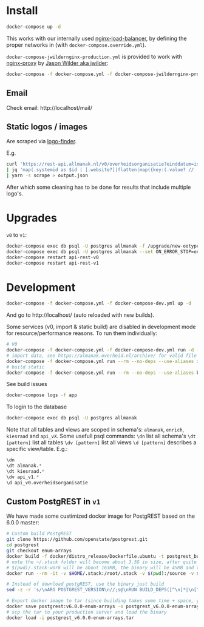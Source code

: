 # Install

```bash
docker-compose up -d
```
This works with our internally used [nginx-load-balancer](https://github.com/openstate/nginx-load-balancer), by defining the proper networks in (with `docker-compose.override.yml`).

`docker-compose-jwildernginx-production.yml` is provided to work with [nginx-proxy](https://github.com/jwilder/nginx-proxy) by [Jason Wilder aka jwilder](https://github.com/jwilder):

```bash
docker-compose -f docker-compose.yml -f docker-compose-jwildernginx-production.yml up -d
```

## Email

Check email: http://localhost/mail/

## Static logos / images

Are scraped via [logo-finder](https://github.com/openstate/logo-finder).

E.g.
```bash
curl 'https://rest-api.allmanak.nl/v0/overheidsorganisatie?einddatum=is.null&select=systemid,website:contact->internet' \
| jq 'map(.systemid as $id | [.website?]|flatten|map({key:(.value? // .), value: $id})[0])|group_by(.key)|map({url:.[0].key,systemids:map(.value)})|map(select(.url!=null))' \
| yarn -s scrape > output.json
```
After which some cleaning has to be done for results that include multiple logo's.

# Upgrades

`v0` to `v1`:
```bash
docker-compose exec db psql -U postgres allmanak -f /upgrade/new-ootype-values.pg.sql
docker-compose exec db psql -U postgres allmanak --set ON_ERROR_STOP=on -f /upgrade/v0-to-v1.pg.sql
docker-compose restart api-rest-v0
docker-compose restart api-rest-v1
```

# Development

```bash
docker-compose -f docker-compose.yml -f docker-compose-dev.yml up -d
```
And go to http://localhost/ (auto reloaded with new builds).

Some services (v0, import & static build) are disabled in development mode for resource/performance reasons.
To run them individually:
```bash
# V0
docker-compose -f docker-compose.yml -f docker-compose-dev.yml run -d --no-deps --use-aliases --name allmanak_api-rest-v0_manual api-rest-v0 /bin/sh -c "exec postgrest /etc/postgrest.conf"
# import data, see https://almanak.overheid.nl/archive/ for valid file name options, by default exportOO.xml is used
docker-compose -f docker-compose.yml run --rm --no-deps --use-aliases import-cron importdata.sh [manual [exportOO.xml|YYYYMMDD.xml]]
# build static
docker-compose -f docker-compose.yml run --rm --no-deps --use-aliases build-static yarn export+process
```

See build issues
```bash
docker-compose logs -f app
```

To login to the database
```bash
docker-compose exec db psql -U postgres allmanak
```

Note that all tables and views are scoped in schema's: `almanak`, `enrich`, `kiesraad` and `api_vX`.
Some usefull psql commands:
`\dn` list all schema's
`\dt [pattern]` list all tables
`\dv [pattern]` list all views
`\d [pattern]` describes a specific view/table.
E.g.:
```sql
\dn
\dt almanak.*
\dt kiesraad.*
\dv api_v1.*
\d api_v0.overheidsorganisatie
```

## Custom PostgREST in `v1`

We have made some custimized docker image for PostgREST based on the 6.0.0 master:
```bash
# Custom build PostgREST
git clone https://github.com/openstate/postgrest.git
cd postgrest
git checkout enum-arrays
docker build -f docker/distro_release/Dockerfile.ubuntu -t postgrest_builder .
# note the ~/.stack folder will become about 3.5G in size, after quite some compiling
# $(pwd)/.stack-work will be about 163MB, the binary will be 45MB and the docker tar 112MB
docker run --rm -it -v $HOME/.stack:/root/.stack -v $(pwd):/source -v $(pwd)/docker/dist/:/root/.local/bin/ postgrest_builder build --allow-different-user --install-ghc --copy-bins

# Instead of download postgREST, use the binary just build
sed -z -r 's/\nARG POSTGREST_VERSION\n//;s@\nRUN BUILD_DEPS([^\n]*|\n[^\n]+)*@\nCOPY dist/postgrest /usr/local/bin/postgrest@g' docker/Dockerfile | docker build -f - -t postgrest:v6.0.0-enum-arrays docker

# Export docker image to tar (since building takes some time + space, you might not want to do this on your production server)
docker save postgrest:v6.0.0-enum-arrays -o postgrest_v6.0.0-enum-arrays.tar
# scp the tar to your production server and load the binary
docker load -i postgrest_v6.0.0-enum-arrays.tar
```
